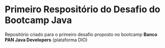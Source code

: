 # Primeiro Respositório do Desafio do Bootcamp Java
Repositório criado para o primeiro desafio proposto no bootcamp **Banco PAN Java Developers** (plataforma DIO)
